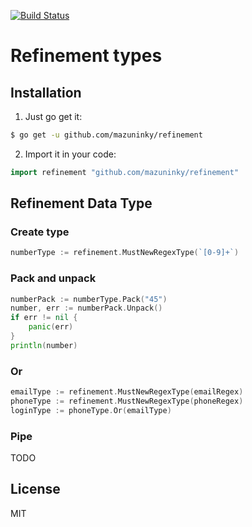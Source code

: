 [![Build Status](https://travis-ci.com/mazuninky/blood-contracts-go.svg?branch=master)](https://travis-ci.com/mazuninky/blood-contracts-go)

# Refinement types

## Installation

1. Just go get it:

```sh
$ go get -u github.com/mazuninky/refinement
```

2. Import it in your code:

```go
import refinement "github.com/mazuninky/refinement"
```

## Refinement Data Type

### Create type

```go
numberType := refinement.MustNewRegexType(`[0-9]+`)
```

### Pack and unpack

```go
numberPack := numberType.Pack("45")
number, err := numberPack.Unpack()
if err != nil {
    panic(err)
}
println(number)
```

### Or

```go
emailType := refinement.MustNewRegexType(emailRegex)
phoneType := refinement.MustNewRegexType(phoneRegex)
loginType := phoneType.Or(emailType)
```

### Pipe

TODO

## License

MIT